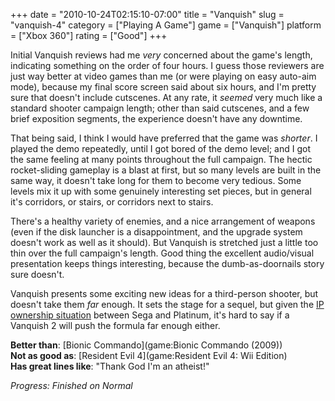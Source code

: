 +++
date = "2010-10-24T02:15:10-07:00"
title = "Vanquish"
slug = "vanquish-4"
category = ["Playing A Game"]
game = ["Vanquish"]
platform = ["Xbox 360"]
rating = ["Good"]
+++

Initial Vanquish reviews had me <i>very</i> concerned about the game's length, indicating something on the order of four hours.  I guess those reviewers are just way better at video games than me (or were playing on easy auto-aim mode), because my final score screen said about six hours, and I'm pretty sure that doesn't include cutscenes.  At any rate, it <i>seemed</i> very much like a standard shooter campaign length; other than said cutscenes, and a few brief exposition segments, the experience doesn't have any downtime.

That being said, I think I would have preferred that the game was <i>shorter</i>.  I played the demo repeatedly, until I got bored of the demo level; and I got the same feeling at many points throughout the full campaign.  The hectic rocket-sliding gameplay is a blast at first, but so many levels are built in the same way, it doesn't take long for them to become very tedious.  Some levels mix it up with some genuinely interesting set pieces, but in general it's corridors, or stairs, or corridors next to stairs.

There's a healthy variety of enemies, and a nice arrangement of weapons (even if the disk launcher is a disappointment, and the upgrade system doesn't work as well as it should).  But Vanquish is stretched just a little too thin over the full campaign's length.  Good thing the excellent audio/visual presentation keeps things interesting, because the dumb-as-doornails story sure doesn't.

Vanquish presents some exciting new ideas for a third-person shooter, but doesn't take them <i>far</i> enough.  It sets the stage for a sequel, but given the <a href="http://www.joystiq.com/2010/10/22/platinum-games-aims-to-build-and-keep-new-ips-in-the-future/">IP ownership situation</a> between Sega and Platinum, it's hard to say if a Vanquish 2 will push the formula far enough either.

<b>Better than</b>: [Bionic Commando](game:Bionic Commando (2009))  
<b>Not as good as</b>: [Resident Evil 4](game:Resident Evil 4: Wii Edition)  
<b>Has great lines like</b>: "Thank God I'm an atheist!"

<i>Progress: Finished on Normal</i>